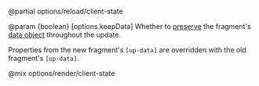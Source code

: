 @partial options/reload/client-state

@param {boolean} [options.keepData]
  Whether to [preserve](/data#preserving) the fragment's [data object](/data) throughout the update.

  Properties from the new fragment's `[up-data]`  are overridden with the old fragment's `[up-data]`.

@mix options/render/client-state

